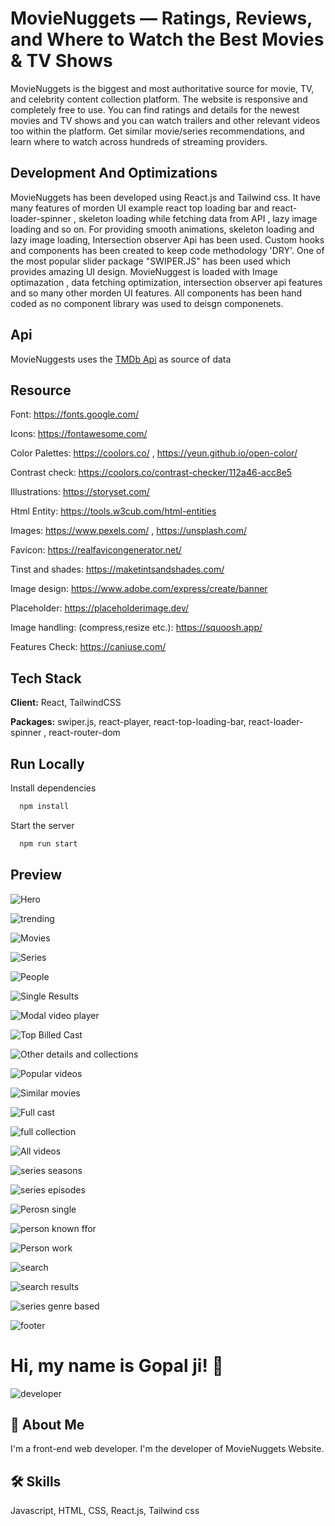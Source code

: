# MovieNuggets — Ratings, Reviews, and Where to Watch the Best Movies & TV Shows

MovieNuggets is the biggest and most authoritative source for movie, TV, and celebrity content collection platform. The website is responsive and completely free to use. You can find ratings and details for the newest movies and TV shows and you can watch trailers and other relevant videos too within the platform. Get similar movie/series recommendations, and learn where to watch across hundreds of streaming providers.

## Development And Optimizations

MovieNuggets has been developed using React.js and Tailwind css. It have many features of morden UI example react top loading bar and react-loader-spinner , skeleton loading while fetching data from API , lazy image loading and so on. For providing smooth animations, skeleton loading and lazy image loading, Intersection observer Api has been used. Custom hooks and components has been created to keep code methodology 'DRY'. One of the most popular slider package "SWIPER.JS" has been used which provides amazing UI design. MovieNuggest is loaded with Image optimazation , data fetching optimization, intersection observer api features and so many other morden UI features. All components has been hand coded as no component library was used to deisgn componenets.

## Api

MovieNuggests uses the [TMDb Api](https://developers.themoviedb.org/3/getting-started/introduction) as source of data

## Resource

Font: https://fonts.google.com/

Icons: https://fontawesome.com/

Color Palettes: https://coolors.co/ , https://yeun.github.io/open-color/

Contrast check: https://coolors.co/contrast-checker/112a46-acc8e5

Illustrations: https://storyset.com/

Html Entity: https://tools.w3cub.com/html-entities

Images: https://www.pexels.com/ , https://unsplash.com/

Favicon: https://realfavicongenerator.net/

Tinst and shades: https://maketintsandshades.com/

Image design: https://www.adobe.com/express/create/banner

Placeholder: https://placeholderimage.dev/

Image handling: (compress,resize etc.): https://squoosh.app/

Features Check: https://caniuse.com/

## Tech Stack

**Client:** React, TailwindCSS

**Packages:** swiper.js, react-player, react-top-loading-bar, react-loader-spinner , react-router-dom

## Run Locally

Install dependencies

```bash
  npm install
```

Start the server

```bash
  npm run start

```

## Preview

![Hero](https://raw.githubusercontent.com/CodingByGopal/imagesAsLink/4a77e4f5004930315ad58087ae87161d4f8ef9fd/Mn-Hero.png)

![trending](https://raw.githubusercontent.com/CodingByGopal/imagesAsLink/4a77e4f5004930315ad58087ae87161d4f8ef9fd/Mn-trending.png)

![Movies](https://raw.githubusercontent.com/CodingByGopal/imagesAsLink/4a77e4f5004930315ad58087ae87161d4f8ef9fd/Mn-movies.png)

![Series](https://raw.githubusercontent.com/CodingByGopal/imagesAsLink/4a77e4f5004930315ad58087ae87161d4f8ef9fd/Mn-series.png)

![People](https://raw.githubusercontent.com/CodingByGopal/imagesAsLink/4a77e4f5004930315ad58087ae87161d4f8ef9fd/Mn-people.png)

![Single Results](https://raw.githubusercontent.com/CodingByGopal/imagesAsLink/4a77e4f5004930315ad58087ae87161d4f8ef9fd/Mn-single-Movie.png)

![Modal video player](https://raw.githubusercontent.com/CodingByGopal/imagesAsLink/4a77e4f5004930315ad58087ae87161d4f8ef9fd/Mn-trailer.png)

![Top Billed Cast](https://raw.githubusercontent.com/CodingByGopal/imagesAsLink/4a77e4f5004930315ad58087ae87161d4f8ef9fd/Mn-top-billed-cast.png)

![Other details and collections](https://raw.githubusercontent.com/CodingByGopal/imagesAsLink/4a77e4f5004930315ad58087ae87161d4f8ef9fd/Mn-other-and-collections.png)

![Popular videos](https://raw.githubusercontent.com/CodingByGopal/imagesAsLink/4a77e4f5004930315ad58087ae87161d4f8ef9fd/Mn-popular-videos.png)

![Similar movies](https://raw.githubusercontent.com/CodingByGopal/imagesAsLink/4a77e4f5004930315ad58087ae87161d4f8ef9fd/Mn-similar.png)

![Full cast](https://raw.githubusercontent.com/CodingByGopal/imagesAsLink/4a77e4f5004930315ad58087ae87161d4f8ef9fd/Mn-cast-crew.png)

![full collection ](https://raw.githubusercontent.com/CodingByGopal/imagesAsLink/4a77e4f5004930315ad58087ae87161d4f8ef9fd/Mn-FullCollection.png)

![All videos ](https://raw.githubusercontent.com/CodingByGopal/imagesAsLink/4a77e4f5004930315ad58087ae87161d4f8ef9fd/Mn-AllVideos.png)

![series seasons](https://raw.githubusercontent.com/CodingByGopal/imagesAsLink/4a77e4f5004930315ad58087ae87161d4f8ef9fd/Mn-series-all-seasons.png)

![series episodes](https://raw.githubusercontent.com/CodingByGopal/imagesAsLink/4a77e4f5004930315ad58087ae87161d4f8ef9fd/Mn-series-episodes.png)

![Perosn single](https://raw.githubusercontent.com/CodingByGopal/imagesAsLink/4a77e4f5004930315ad58087ae87161d4f8ef9fd/Mn-single-person.png)

![person known ffor](https://raw.githubusercontent.com/CodingByGopal/imagesAsLink/4a77e4f5004930315ad58087ae87161d4f8ef9fd/Mn-knownFor-other-details.png)

![Person work](https://raw.githubusercontent.com/CodingByGopal/imagesAsLink/4a77e4f5004930315ad58087ae87161d4f8ef9fd/Mn-work-DonePeople.png)

![search](https://raw.githubusercontent.com/CodingByGopal/imagesAsLink/4a77e4f5004930315ad58087ae87161d4f8ef9fd/Mn-search.png)

![search results](https://raw.githubusercontent.com/CodingByGopal/imagesAsLink/4a77e4f5004930315ad58087ae87161d4f8ef9fd/Mn-searchResults.png)

![series genre based](https://raw.githubusercontent.com/CodingByGopal/imagesAsLink/4a77e4f5004930315ad58087ae87161d4f8ef9fd/Mn-genre-series.png)

![footer](https://raw.githubusercontent.com/CodingByGopal/imagesAsLink/4a77e4f5004930315ad58087ae87161d4f8ef9fd/Mn-footer.png)

# Hi, my name is Gopal ji! 👋

![developer](https://raw.githubusercontent.com/CodingByGopal/imagesAsLink/4a77e4f5004930315ad58087ae87161d4f8ef9fd/Mn-developer.png)

## 🚀 About Me

I'm a front-end web developer. I'm the developer of MovieNuggets Website.

## 🛠 Skills

Javascript, HTML, CSS, React.js, Tailwind css
